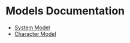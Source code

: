 # Models Documentation

- [System Model](packages/shared/models/system.md "This module defines the schema and model for game systems, including configurations and rules.")
- [Character Model](packages/shared/models/character.md "This module defines the schema and model for characters in the game system.")
